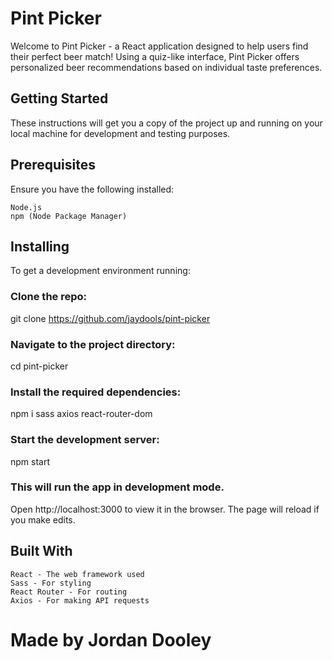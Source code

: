 # Pint Picker

Welcome to Pint Picker - a React application designed to help users find their perfect beer match! Using a quiz-like interface, Pint Picker offers personalized beer recommendations based on individual taste preferences.

## Getting Started

These instructions will get you a copy of the project up and running on your local machine for development and testing purposes.

## Prerequisites

Ensure you have the following installed:

    Node.js
    npm (Node Package Manager)

## Installing

To get a development environment running:

### Clone the repo:

git clone https://github.com/jaydools/pint-picker

### Navigate to the project directory:

cd pint-picker

### Install the required dependencies:

npm i sass axios react-router-dom

### Start the development server:

npm start

### This will run the app in development mode.

Open http://localhost:3000 to view it in the browser. The page will reload if you make edits.

## Built With

    React - The web framework used
    Sass - For styling
    React Router - For routing
    Axios - For making API requests

# Made by Jordan Dooley
